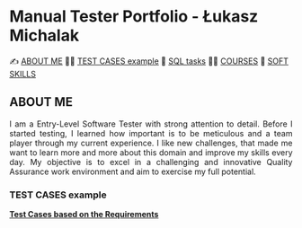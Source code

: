 # Manual Tester Portfolio - Łukasz Michalak

✍️ [ABOUT ME](#aboutme) 👨‍💻 [TEST CASES example](#testcases)  🔎  [SQL tasks](#sql) 🧑‍🎓 [COURSES](#courses)  🤝 [SOFT SKILLS](#softskills)

## <a name="aboutme"> ABOUT ME</a> 
<p align="justify"> I am a Entry-Level Software Tester with strong attention to detail. Before I started testing, I learned how important is to be meticulous and a team player through my current experience. I like new challenges, that made me want to learn more and more about this domain and improve my skills every day. My objective is to excel in a challenging and innovative Quality Assurance work environment and aim to exercise my full potential.

### <a name="testcases">TEST CASES example</a>

<a href="https://drive.google.com/drive/folders/1f5Nh8jP_6OOcJXhy6liRlQ1YQZpmCEZb?usp=sharing"><b>Test Cases based on the Requirements</b></a>
